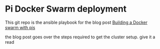 # Pi Docker Swarm deployment

This git repo is the ansible playbook for the blog post [Building a Docker swarm with pis](https://blog.ahmza.com/posts/building-a-docker-swarm-with-pis/)

the blog post goes over the steps required to get the cluster setup. give it a read

